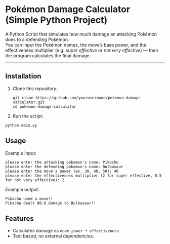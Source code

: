 # Pokémon Damage Calculator (Simple Python Project)

A Python Script that simulates how much damage an attacking Pokémon does to a defending Pokémon.  
You can input the Pokémon names, the move’s base power, and the effectiveness multiplier (e.g. *super effective* or *not very effective*) — then the program calculates the final damage.

---

## Installation

1. Clone this repository:
   ```
   git clone https://github.com/yourusername/pokemon-damage-calculator.git
   cd pokemon-damage-calculator
   ```

2. Run the script:
```
python main.py
```

## Usage 

Example Input:

```
please enter the attacking pokemon's name: Pikachu
please enter the defending pokemon's name: Bulbasaur
please enter the move's power (ex. 30, 40, 50): 40
please enter the effectiveness multiplier (2 for super effective, 0.5 for not very effective): 2
```


Example output:

```
Pikachu used a move!!
Pikachu dealt 80.0 damage to Bulbasaur!!
```

## Features
- Calculates damage as `move_power * effectiveness`
- Text based, no external dependencies.

